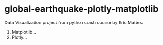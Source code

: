 # global-earthquake-plotly-matplotlib

Data Visualization project from python crash course by Eric Mattes:

1. Matplotlib...
2. Plotly...
